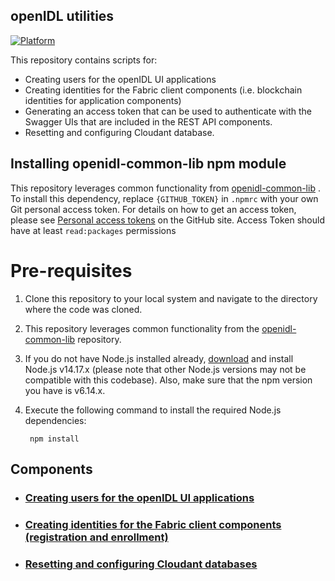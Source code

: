 ## openIDL utilities

[![Platform](https://img.shields.io/badge/Node.js-339933?style=for-the-badge&logo=nodedotjs&logoColor=white)](https://nodejs.org)

This repository contains scripts for:

* Creating users for the openIDL UI applications
* Creating identities for the Fabric client components (i.e. blockchain identities for application components)
* Generating an access token that can be used to authenticate with the Swagger UIs that are included in the REST API components.
* Resetting and configuring Cloudant database.

## Installing openidl-common-lib npm module 
This repository leverages common functionality from [openidl-common-lib](https://github.com/openidl-org/openidl-main/tree/main/openidl-common-lib) . To install this dependency, replace `{GITHUB_TOKEN}` in `.npmrc` with your own Git personal access token. For details on how to get an access token, please see [Personal access tokens](https://docs.github.com/en/github/authenticating-to-github/keeping-your-account-and-data-secure/creating-a-personal-access-token) on the GitHub site. Access Token should have at least `read:packages` permissions

# Pre-requisites
1. Clone this repository to your local system and navigate to the directory where the code was cloned.
2. This repository leverages common functionality from the [openidl-common-lib](https://github.com/openidl-org/openidl-main/tree/main/openidl-common-lib) repository.
3. If you do not have Node.js installed already, [download](https://nodejs.org/en/download/releases/) and install Node.js v14.17.x (please note that other Node.js versions may not be compatible with this codebase). Also, make sure that the npm version you have is v6.14.x.
4. Execute the following command to install the required Node.js dependencies:

		npm install


## Components

* ### [Creating users for the openIDL UI applications](/server/app/README.md)

* ### [Creating identities for the Fabric client components (registration and enrollment)](/server/fabric/README.md)

* ### [Resetting and configuring Cloudant databases](/server/cloudant/README.md)


